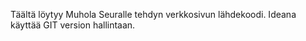 Täältä löytyy Muhola Seuralle tehdyn verkkosivun lähdekoodi. Ideana käyttää GIT version hallintaan.

